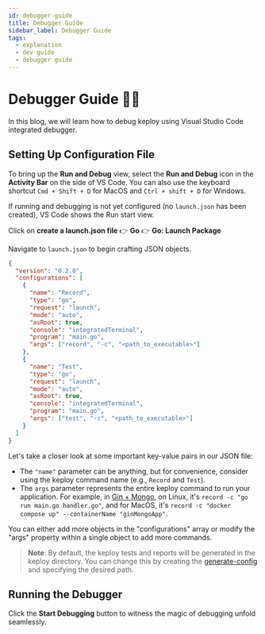 ```yaml
---
id: debugger-guide
title: Debugger Guide
sidebar_label: Debugger Guide
tags:
  - explanation
  - dev guide
  - debugger guide
---
```


# Debugger Guide 👨‍🔧

In this blog, we will learn how to debug keploy using Visual Studio Code integrated debugger.

## Setting Up Configuration File

To bring up the **Run and Debug** view, select the **Run and Debug** icon in the **Activity Bar** on the side of VS Code. You can also use the keyboard shortcut `Cmd + Shift + D` for MacOS and `Ctrl + shift + D` for Windows.

If running and debugging is not yet configured (no `launch.json` has been created), VS Code shows the Run start view.

Click on **create a launch.json file** 👉 **Go** 👉 **Go: Launch Package**

Navigate to `launch.json` to begin crafting JSON objects.

```json
{
  "version": "0.2.0",
  "configurations": [
    {
      "name": "Record",
      "type": "go",
      "request": "launch",
      "mode": "auto",
      "asRoot": true,
      "console": "integratedTerminal",
      "program": "main.go",
      "args": ["record", "-c", "<path_to_executable>"]
    },
    {
      "name": "Test",
      "type": "go",
      "request": "launch",
      "mode": "auto",
      "asRoot": true,
      "console": "integratedTerminal",
      "program": "main.go",
      "args": ["test", "-c", "<path_to_executable>"]
    }
  ]
}
```

Let's take a closer look at some important key-value pairs in our JSON file:

- The `"name"` parameter can be anything, but for convenience, consider using the keploy command name (e.g., `Record` and `Test`).
- The `args` parameter represents the entire keploy command to run your application. For example, in [Gin + Mongo](https://keploy.io/docs/quickstart/samples-gin/), on Linux, it's `record -c "go run main.go handler.go"`, and for MacOS, it's `record -c "docker compose up" --containerName "ginMongoApp"`.

You can either add more objects in the "configurations" array or modify the "args" property within a single object to add more commands.

> **Note**: By default, the keploy tests and reports will be generated in the keploy directory. You can change this by creating the [generate-config](https://keploy.io/docs/running-keploy/cli-commands/#generate-config) and specifying the desired path.

## Running the Debugger

Click the **Start Debugging** button to witness the magic of debugging unfold seamlessly.
